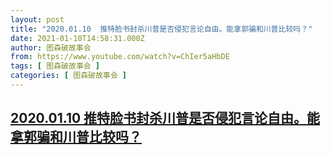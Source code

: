 ```yaml
---
layout: post
title: "2020.01.10  推特脸书封杀川普是否侵犯言论自由。能拿郭骗和川普比较吗？"
date: 2021-01-10T14:58:31.000Z
author: 图森破故事会
from: https://www.youtube.com/watch?v=ChIer5aHbDE
tags: [ 图森破故事会 ]
categories: [ 图森破故事会 ]
---
```

<!--1610290711000-->
[2020.01.10  推特脸书封杀川普是否侵犯言论自由。能拿郭骗和川普比较吗？](https://www.youtube.com/watch?v=ChIer5aHbDE)
------

<div>

</div>
